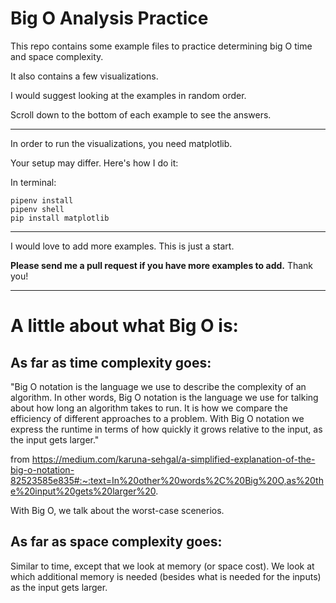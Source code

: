 # Big O Analysis Practice

This repo contains some example files to practice determining big O time and space complexity.

It also contains a few visualizations.

I would suggest looking at the examples in random order.

Scroll down to the bottom of each example to see the answers.

---

In order to run the visualizations, you need matplotlib.

Your setup may differ. Here's how I do it:

In terminal:

```
pipenv install
pipenv shell
pip install matplotlib
```

---

I would love to add more examples. This is just a start.

**Please send me a pull request if you have more examples to add.** Thank you!

---

# A little about what Big O is:

## As far as time complexity goes:

"Big O notation is the language we use to describe the complexity of an algorithm. In other words, Big O notation is the language we use for talking about how long an algorithm takes to run. It is how we compare the efficiency of different approaches to a problem. With Big O notation we express the runtime in terms of how quickly it grows relative to the input, as the input gets larger."

from https://medium.com/karuna-sehgal/a-simplified-explanation-of-the-big-o-notation-82523585e835#:~:text=In%20other%20words%2C%20Big%20O,as%20the%20input%20gets%20larger%20.

With Big O, we talk about the worst-case scenerios.

## As far as space complexity goes:

Similar to time, except that we look at memory (or space cost). We look at which additional memory is needed (besides what is needed for the inputs) as the input gets larger.
